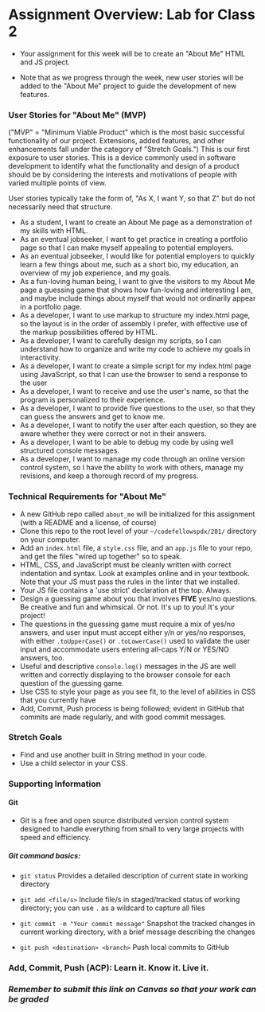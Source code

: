 
# Assignment Overview: Lab for Class 2

- Your assignment for this week will be to create an "About Me" HTML and JS project.

- Note that as we progress through the week, new user stories will be added to the "About Me" project to guide the development of new features.

### User Stories for "About Me" (MVP)

("MVP" = "Minimum Viable Product" which is the most basic successful functionality of our project. Extensions, added features, and other enhancements fall under the category of "Stretch Goals.") This is our first exposure to user stories. This is a device commonly used in software development to identify what the functionality and design of a product should be by considering the interests and motivations of people with varied multiple points of view.

User stories typically take the form of, "As X, I want Y, so that Z" but do not necessarily need that structure.

- As a student, I want to create an About Me page as a demonstration of my skills with HTML.
- As an eventual jobseeker, I want to get practice in creating a portfolio page so that I can make myself appealing to potential employers.
- As an eventual jobseeker, I would like for potential employers to quickly learn a few things about me, such as a short bio, my education, an overview of my job experience, and my goals.
- As a fun-loving human being, I want to give the visitors to my About Me page a guessing game that shows how fun-loving and interesting I am, and maybe include things about myself that would not ordinarily appear in a portfolio page.
- As a developer, I want to use markup to structure my index.html page, so the layout is in the order of assembly I prefer, with effective use of the markup possibilities offered by HTML.
- As a developer, I want to carefully design my scripts, so I can understand how to organize and write my code to achieve my goals in interactivity.
- As a developer, I want to create a simple script for my index.html page using JavaScript, so that I can use the browser to send a response to the user
- As a developer, I want to receive and use the user's name, so that the program is personalized to their experience.
- As a developer, I want to provide five questions to the user, so that they can guess the answers and get to know me.
- As a developer, I want to notify the user after each question, so they are aware whether they were correct or not in their answers.
- As a developer, I want to be able to debug my code by using well structured console messages.
- As a developer, I want to manage my code through an online version control system, so I have the ability to work with others, manage my revisions, and keep a thorough record of my progress.

### Technical Requirements for "About Me"

- A new GitHub repo called `about_me` will be initialized for this assignment (with a README and a license, of course)
- Clone this repo to the root level of your `~/codefellowspdx/201/` directory on your computer.
- Add an `index.html` file, a `style.css` file, and an `app.js` file to your repo, and get the files "wired up together" so to speak.
- HTML, CSS, and JavaScript must be cleanly written with correct indentation and syntax. Look at examples online and in your textbook. Note that your JS must pass the rules in the linter that we installed.
- Your JS file contains a 'use strict' declaration at the top. Always.
- Design a guessing game about you that involves **FIVE** yes/no questions. Be creative and fun and whimsical. Or not. It's up to you! It's your project!
- The questions in the guessing game must require a mix of yes/no answers, and user input must accept either y/n or yes/no responses, with either `.toUpperCase()` or `.toLowerCase()` used to validate the user input and accommodate users entering all-caps Y/N or YES/NO answers, too.
- Useful and descriptive `console.log()` messages in the JS are well written and correctly displaying to the browser console for each question of the guessing game.
- Use CSS to style your page as you see fit, to the level of abilities in CSS that you currently have
- Add, Commit, Push process is being followed; evident in GitHub that commits are made regularly, and with good commit messages.

### Stretch Goals
- Find and use another built in String method in your code.
- Use a child selector in your CSS.

### Supporting Information

#### Git

- Git is a free and open source distributed version control system designed to handle everything from small to very large projects with speed and efficiency.

##### Git command basics:

- `git status`              Provides a detailed description of current state in working directory

- `git add <file/s>`          Include file/s in staged/tracked status of working directory; you can use `.` as a wildcard to capture all files

- `git commit -m "Your commit message"`        Snapshot the tracked changes in current working directory, with a brief message describing the changes

- `git push <destination> <branch>`                Push local commits to GitHub

### Add, Commit, Push (ACP): Learn it. Know it. Live it.

### *Remember to submit this link on Canvas so that your work can be graded*
